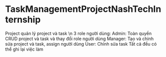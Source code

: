 # TaskManagementProjectNashTechInternship
Project quản lý project và task \n
 3 role người dùng:
 Admin: Toàn quyền CRUD project và task và thay đổi role người dùng
 Manager: Tạo và chỉnh sửa project và task, assign người dùng
 User: Chỉnh sửa task
 Tất cả đều có thể ghi lại việc làm
